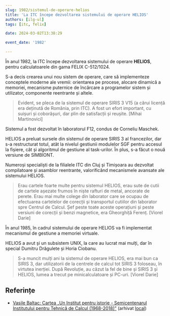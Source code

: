 ```yaml
---
slug: 1982/sistemul-de-operare-helios
title: 'La ITC începe dezvoltarea sistemului de operare HELIOS'
authors: [ilg-ul]
tags: [itc, felix]

date: 2024-03-02T13:38:29

event_date: '1982'

---
```


În anul 1982, la ITC începe dezvoltarea sistemului de operare **HELIOS**,
pentru calculatoarele din gama FELIX C-512/1024.

<!-- truncate -->

S-a decis crearea unui nou sistem de operare, care să implementeze
conceptele moderne ale vremii: orientarea pe procese, alocare dinamică a
memoriei, mecanisme puternice de încărcare a programelor sistem și
utilizator, componente reentrante și altele.

> Evident, se pleca de la sistemul de operare SIRIS 3 V15 (a cărui licență era
deținută de România, prin ITC). A fost un efort important, cu suișuri și
coborâșuri, dar plin de satisfacții și reușite. [Mihai Martinovici]

Sistemul a fost dezvoltat în laboratorul F12, condus de Corneliu Maschek.

HELIOS a preluat sursele din
sistemul de operare SIRIS 3 al francezilor, dar s-a restructurat totul, atât la
nivelul gestiunii modulelor SGF pentru accesul la fișiere, cât și algoritmul de
gestiune al task-urilor. În plus, s-a făcut o nouă versiune de SIMBIONT.

Numeroși specialiști de la filialele ITC din Cluj și Timișoara au dezvoltat
compilatoare și asamblor reentrante, valorificând mecanismele avansate ale
sistemului HELIOS.

> Erau cartele foarte multe pentru sistemul HELIOS, erau sute de cutii de
cartele așezate frumos în niște rafturi de metal, ancorate de perete. Erau mai
multe colege din laborator care se ocupau de efectuarea cartelelor de corecții
și transportul cutiilor din laborator spre Centrul de Calcul. Șef peste toate
aceste operațiuni și peste versiuni de corecții și benzi magnetice, era
Gheorghiță Ferenț. [Viorel Darie]

În anul 1985, în cadrul sistemului de operare HELIOS va fi
implementat mecanismul de gestiune a memoriei virtuale.

HELIOS a avut și un subsistem UNIX, la care au lucrat mai
mulți, dar în special Dumitru Drăgulete și Horia Ciobanu.

> S-a
muncit mulți ani la sistemul de operare HELIOS, era mai bun ca SIRIS 3, dar
utilizatorii de la centrele de calcul tot SIRIS 3 foloseau, în virtutea inerției.
După Revoluție, au căzut la fel de bine și SIRIS 3 și HELIOS, lumea a trecut
pe minicalculatoare și PC-uri. [Viorel Darie]


## Referințe

- [Vasile Baltac: Cartea „Un Institut pentru istorie - Semicentenarul Institutului pentru Tehnică de Calcul (1968-2018)”](/amintiri/2018/vbaltac-itc50ani/) (arhivat [local](https://cronica-it.github.io/arhiva/#2018))
